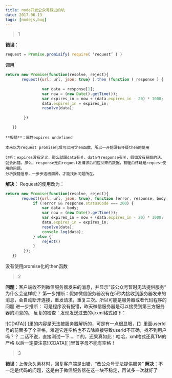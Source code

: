 ```yaml
---
title: node开发公众号踩过的坑 
date: 2017-06-13
tags: [nodejs,bug]
---
```



> 1

**错误**：
```js
request = Promise.promisify( require( ‘request’ ) )
```
调用
```js
return new Promise(function(resolve, reject){
       request({url: url, json: true} ).then (function ( response ) {
          
                var data = response[1];
                var now = (new Date().getTime());
                var expires_in = now + (data.expires_in - 20) * 1000;
                data.expires_in = expires_in;
                resolve(data);
         
        })
  
   })
```

	
	**报错**：属性expires undefined
	
	本来以为request promise化后可以用then函数，所以一开始没有怀疑then的使用

	分析：expires没有定义，那么就跟data有关，data与response有关，假如没有获取的话，就会出错。那么，response是由request发请求后相应回来的数据，有理由怀疑是request使用的问题。
	分析报错信息，一步步追根溯源，才能找出问题所在。

**解决**：
Request的使用改为：

```js
return new Promise(function(resolve, reject){
       request({url: url, json: true}, function (error, response, body) {
            if (!error && response.statusCode === 200) {
                var data = body;
                var now = (new Date().getTime());
                var expires_in = now + (data.expires_in - 20) * 1000;
                data.expires_in = expires_in;
                resolve(data);
                console.log(data);
            } else {
                reject()
            }
        });     
   })
```

没有使用promise化的then函数


> 2

**问题**：客户端收不到微信服务器发来的消息，并显示”该公众号暂时无法提供服务“
为什么会这样呢？
第一步推断：假如微信服务器没有在5秒内接收到服务器发来的消息，会自动断开连接，重发请求，重复三次。所以可能是服务器或者代码程序的问题
进一步推断： 可是程序没有报错，昨天微信服务器是可以接受到第三方服务器的消息的。
反复的检查：发现发送过去的小xml格式如下：
<xml>
<ToUserName><![CDATA[  o1PAWszjPU3zudiu7yxmNg7hLp00 ]]></ToUserName>
 <FromUserName><![CDATA[  gh_4a832c2991ae ]]></FromUserName>
</xml>

![CDATA][ ]里的内容是无法被服务器解析的，可是有一点很显眼，【】里面userId号的前面多了个空格，难道它连空格也不去除直接导致userId不正确，找不到用户吗？？
二话不说，直接测试一下….
丫的，还果真如此！哈哈，xml格式还真TM的严格
以后一定要注意![CDATA][ ]里首字母不能有空格！



> 3

**错误**：上传永久素材时，回复客户端是出错，“改公众号无法提供服务”
**解决**：不一定是代码的问题，这是由于微信服务器在这一块不稳定，再试多一次就好了
